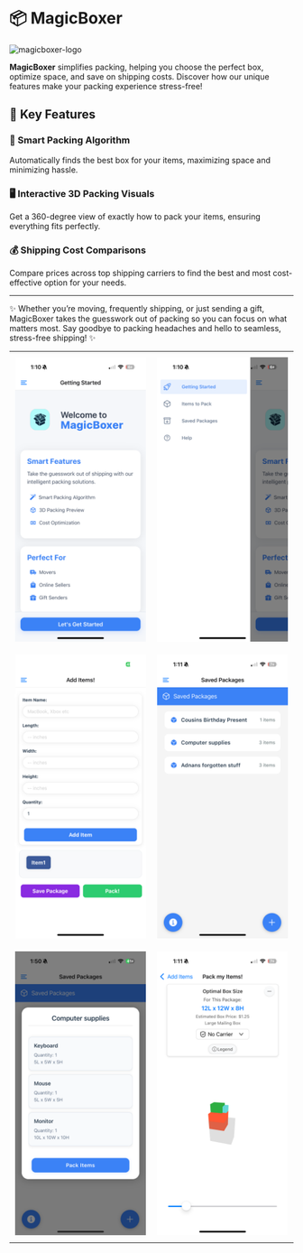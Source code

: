 # 📦 MagicBoxer

![magicboxer-logo](https://user-images.githubusercontent.com/107427242/203152605-efeeb449-2a52-49ea-8549-3a0418538e90.png)

**MagicBoxer** simplifies packing, helping you choose the perfect box, optimize space, and save on shipping costs. Discover how our unique features make your packing experience stress-free!

## 🚀 Key Features

### 🧠 Smart Packing Algorithm

Automatically finds the best box for your items, maximizing space and minimizing hassle.

### 🖥️ Interactive 3D Packing Visuals

Get a 360-degree view of exactly how to pack your items, ensuring everything fits perfectly.

### 💰 Shipping Cost Comparisons

Compare prices across top shipping carriers to find the best and most cost-effective option for your needs.

---

✨ Whether you’re moving, frequently shipping, or just sending a gift, MagicBoxer takes the guesswork out of packing so you can focus on what matters most. Say goodbye to packing headaches and hello to seamless, stress-free shipping! ✨

<table>
  <tr>
    <td style="padding: 10px;"><img src="/demo/1.PNG" alt="1" width="400"/></td>
    <td style="padding: 10px;"><img src="/demo/2.PNG" alt="2" width="400"/></td>
  </tr>
  <tr>
    <td style="padding: 10px;"><img src="/demo/FormPage.jpeg" alt="FormPage" width="400"/></td>
    <td style="padding: 10px;"><img src="/demo/3.PNG" alt="3" width="400"/></td>
  </tr>
  <tr>
    <td style="padding: 10px;"><img src="/demo/5.PNG" alt="5" width="400"/></td>
    <td style="padding: 10px;"><img src="/demo/4.PNG" alt="4" width="400"/></td>
  </tr>
</table>
